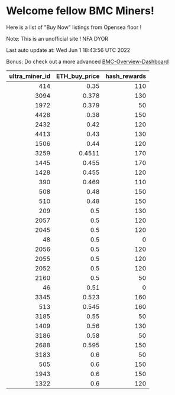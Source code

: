 # Welcome fellow BMC Miners!
Here is a list of "Buy Now" listings from Opensea floor !

Note: This is an unofficial site ! NFA DYOR

Last auto update at: Wed Jun  1 18:43:56 UTC 2022

Bonus: Do check out a more advanced [BMC-Overview-Dashboard](https://dune.com/defifunk/BMC-Overview-Dashboard)


|   ultra_miner_id |   ETH_buy_price |   hash_rewards |
|-----------------:|----------------:|---------------:|
|              414 |          0.35   |            110 |
|             3094 |          0.378  |            130 |
|             1972 |          0.379  |             50 |
|             4428 |          0.38   |            150 |
|             2432 |          0.42   |            120 |
|             4413 |          0.43   |            130 |
|             1506 |          0.44   |            120 |
|             3259 |          0.4511 |            170 |
|             1445 |          0.455  |            170 |
|             1428 |          0.455  |            120 |
|              390 |          0.469  |            110 |
|              508 |          0.48   |            150 |
|              510 |          0.48   |            150 |
|              209 |          0.5    |            130 |
|             2057 |          0.5    |            120 |
|             2045 |          0.5    |            120 |
|               48 |          0.5    |              0 |
|             2056 |          0.5    |            120 |
|             2055 |          0.5    |            120 |
|             2052 |          0.5    |            120 |
|             2160 |          0.5    |             50 |
|               46 |          0.51   |              0 |
|             3345 |          0.523  |            160 |
|              513 |          0.545  |            160 |
|             3185 |          0.55   |             50 |
|             1409 |          0.56   |            130 |
|             3186 |          0.58   |             50 |
|             2688 |          0.595  |            150 |
|             3183 |          0.6    |             50 |
|              505 |          0.6    |            150 |
|             1943 |          0.6    |            150 |
|             1322 |          0.6    |            120 |